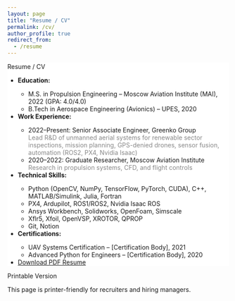 ```yaml
---
layout: page
title: "Resume / CV"
permalink: /cv/
author_profile: true
redirect_from:
  - /resume
---
```


<div class="section" style="background:#fff;">
  <div class="section-header">Resume / CV</div>
  <div class="divider"></div>
  <ul>
    <li><b>Education:</b></li>
    <ul>
      <li>M.S. in Propulsion Engineering – Moscow Aviation Institute (MAI), 2022 (GPA: 4.0/4.0)</li>
      <li>B.Tech in Aerospace Engineering (Avionics) – UPES, 2020</li>
    </ul>
    <li><b>Work Experience:</b></li>
    <ul>
      <li>2022–Present: Senior Associate Engineer, Greenko Group<br>
        <span style="color:#888;">Lead R&D of unmanned aerial systems for renewable sector inspections, mission planning, GPS-denied drones, sensor fusion, automation (ROS2, PX4, Nvidia Isaac)</span></li>
      <li>2020–2022: Graduate Researcher, Moscow Aviation Institute<br>
        <span style="color:#888;">Research in propulsion systems, CFD, and flight controls</span></li>
    </ul>
    <li><b>Technical Skills:</b></li>
    <ul>
      <li>Python (OpenCV, NumPy, TensorFlow, PyTorch, CUDA), C++, MATLAB/Simulink, Julia, Fortran</li>
      <li>PX4, Ardupilot, ROS1/ROS2, Nvidia Isaac ROS</li>
      <li>Ansys Workbench, Solidworks, OpenFoam, Simscale</li>
      <li>Xflr5, Xfoil, OpenVSP, XROTOR, QPROP</li>
      <li>Git, Notion</li>
    </ul>
    <li><b>Certifications:</b></li>
    <ul>
      <li>UAV Systems Certification – [Certification Body], 2021</li>
      <li>Advanced Python for Engineers – [Certification Body], 2020</li>
    </ul>
    <li><a href="/resume.pdf" class="btn-modern">Download PDF Resume</a></li>
  </ul>
</div>

<div class="section">
  <div class="section-header">Printable Version</div>
  <div class="divider"></div>
  <p>This page is printer-friendly for recruiters and hiring managers.</p>
</div>
